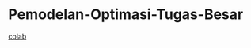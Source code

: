 # Pemodelan-Optimasi-Tugas-Besar
[colab](https://colab.research.google.com/drive/14PWEK8mbUUafBOVIVd5PjtOxRRUgT4tH?usp=sharing)
